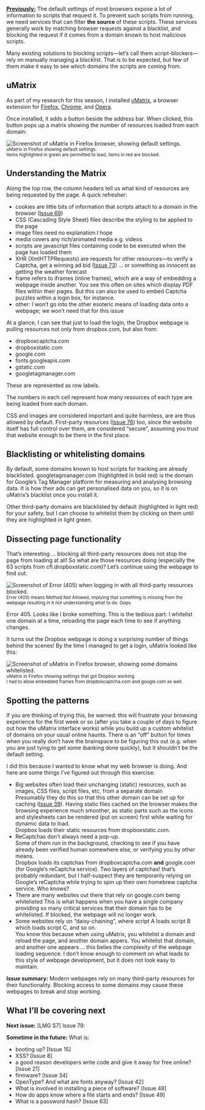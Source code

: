 [**Previously:**](https://buttondown.email/laymansguide/archive/) The default settings of most browsers expose a lot of information to scripts that request it. To prevent such scripts from running, we need services that can filter **the source** of these scripts. These services generally work by matching browser requests against a blacklist, and blocking the request if it comes from a domain known to host malicious scripts.

Many existing solutions to blocking scripts—let’s call them script-blockers—rely on manually managing a blacklist. That is to be expected, but few of them make it easy to see which domains the scripts are coming from.

## uMatrix

As part of my research for this season, I installed [uMatrix](https://github.com/gorhill/uMatrix), a browser extension for [Firefox](https://addons.mozilla.org/firefox/addon/umatrix/), [Chrome](https://chrome.google.com/webstore/detail/%C2%B5matrix/ogfcmafjalglgifnmanfmnieipoejdcf), and [Opera](https://addons.opera.com/en-gb/extensions/details/umatrix/).

Once installed, it adds a button beside the address bar. When clicked, this button pops up a matrix showing the number of resources loaded from each domain:

![Screenshot of uMatrix in Firefox browser, showing default settings.](https://github.com/ngjunsiang/laymansguide/blob/master/season6/issue078/issue078_01.png?raw=true)<br />
<small>uMatrix in Firefox showing default settings.<br />
Items highlighted in green are permitted to load, items in red are blocked.</small>

## Understanding the Matrix

Along the top row, the column headers tell us what kind of resources are being requested by the page. A quick refresher:

- cookies are little bits of information that scripts attach to a domain in the browser ([Issue 69](https://buttondown.email/laymansguide/archive/lmg-s6-issue-69-the-cookie-monster/))
- CSS (Cascading Style Sheet) files describe the styling to be applied to the page
- image files need no explanation I hope
- media covers any rich/animated media e.g. videos
- scripts are javascript files containing code to be executed when the page has loaded them
- XHR (XmlHTTPRequests) are requests for other resources—to verify a Captcha, get a winning ad bid ([Issue 73]()) … or something as innocent as getting the weather forecast
- frame refers to iframes (inline frames), which are a way of embedding a webpage inside another. You see this often on sites which display PDF files within their pages. But this can also be used to embed Captcha puzzles within a login box, for instance.
- other: I won’t go into the other esoteric means of loading data onto a webpage; we won’t need that for this issue

At a glance, I can see that just to load the login, the Dropbox webpage is pulling resources not only from dropbox.com, but also from:

- dropboxcaptcha.com
- dropboxstatic.com
- google.com
- fonts.googleapis.com
- gstatic.com
- googletagmanager.com

These are represented as row labels.

The numbers in each cell represent how many resources of each type are being loaded from each domain.

CSS and images are considered important and quite harmless, are are thus allowed by default. First-party resources ([Issue 76]()) too, since the website itself has full control over them, are considered “secure”, assuming you trust that website enough to be there in the first place.

## Blacklisting or whitelisting domains

By default, some domains known to host scripts for tracking are already blacklisted. googletagmanager.com (highlighted in bold red) is the domain for Google’s Tag Manager platform for measuring and analysing browsing data. It is how their ads can get personalised data on you, so it is on uMatrix’s blacklist once you install it.

Other third-party domains are blacklisted by default (highlighted in light red) for your safety, but I can choose to whitelist them by clicking on them until they are highlighted in light green.

## Dissecting page functionality

That’s interesting … blocking all third-party resources does not stop the page from loading at all! So what are those resources doing (especially the 63 scripts from cfl.dropboxstatic.com)? Let’s continue using the webpage to find out.

![Screenshot of Error (405) when logging in with all third-party resources blocked.](https://github.com/ngjunsiang/laymansguide/blob/master/season6/issue078/issue078_02.png?raw=true)<br />
<small>Error (405) means Method Not Allowed, implying that something is missing from the webpage resulting in it not understanding what to do. Oops.</small>

Error 405. Looks like I broke something. This is the tedious part: I whitelist one domain at a time, reloading the page each time to see if anything changes.

It turns out the Dropbox webpage is doing a surprising number of things behind the scenes! By the time I managed to get a login, uMatrix looked like this:

![Screenshot of uMatrix in Firefox browser, showing some domains whitelisted.](https://github.com/ngjunsiang/laymansguide/blob/master/season6/issue078/issue078_03.png?raw=true)<br />
<small>uMatrix in Firefox showing settings that got Dropbox working.<br />
I had to allow embedded frames from dropboxcaptcha.com and google.com as well.</small>

## Spotting the patterns

If you are thinking of trying this, be warned: this will frustrate your browsing experience for the first week or so (after you take a couple of days to figure out how the uMatrix interface works) while you build up a custom whitelist of domains on your usual online haunts. There is an “off” button for times when you really don’t have the brainspace to be figuring this out (e.g. when you are just tying to get some ibanking done quickly), but it shouldn’t be the default setting.

I did this because I wanted to know what my web browser is doing. And here are some things I’ve figured out through this exercise:

- Big websites often load their unchanging (static) resources, such as images, CSS files, script files, etc, from a separate domain  
  Presumably they do this so that this other domain can be set up for caching ([Issue 39](https://buttondown.email/laymansguide/archive/lmg-s3-issue-39-caches-and-caching/)). Having static files cached on the browser makes the browsing experience much smoother, as static parts such as the icons and stylesheets can be rendered (put on screen) first while waiting for dynamic data to load.  
  Dropbox loads their static resources from dropboxstatic.com.
- ReCaptchas don’t always need a pop-up.  
  Some of them run in the background, checking to see if you have already been verified human somewhere else, or verifying you by other means.  
  Dropbox loads its captchas from dropboxcaptcha.com **and** google.com (for Google’s reCaptcha service). Two layers of captchas! that’s probably redundant, but I half-suspect they are temporarily relying on Google’s reCaptcha while trying to spin up their own homebrew captcha service. Who knows?
- There are many websites out there that rely on google.com being whitelisted
  This is what happens when you have a single company providing so many critical services that their domain has to be whitelisted. If blocked, the webpage will no longer work.
- Some websites rely on “daisy-chaining”, where script A loads script B which loads script C, and so on.  
  You know this because when using uMatrix, you whitelist a domain and reload the page, and another domain appers. You whitelist that domain, and another one appears … this belies the complexity of the webpage loading sequence. I don’t know enough to comment on what leads to this style of webpage development, but it does not look easy to maintain.

**Issue summary:** Modern webpages rely on many third-party resources for their functionality. Blocking access to some domains may cause these webpages to break and stop working.

## What I’ll be covering next

**Next issue:** [LMG S7] Issue 79: 



**Sometime in the future:** What is:

- booting up? [Issue 15]
- XSS? [Issue 8]
- a good reason developers write code and give it away for free online? [Issue 21]
- firmware? [Issue 34]
- OpenType? And what are fonts anyway? [Issue 42]
- What is involved in installing a piece of software? [Issue 48]
- How do apps know where a file starts and ends? [Issue 49]
- What is a password hash? [Issue 63]
